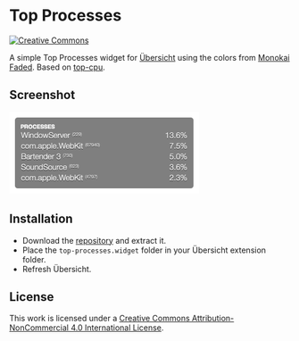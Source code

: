 # Top Processes

[![Creative Commons](https://flat.badgen.net/badge/license/CC-BY-NC-4.0/orange)](https://creativecommons.org/licenses/by-nc/4.0/)

A simple Top Processes widget for [Übersicht](http://tracesof.net/uebersicht/) using the colors from [Monokai Faded](https://dionmunk.com/projects/monokai-faded/). Based on [top-cpu](https://github.com/felixhageloh/uebersicht-widgets/tree/master/top-cpu).

## Screenshot

![Screenshot](screenshots/screenshot.png)

## Installation

- Download the [repository](https://github.com/dionmunk/ubersicht-top-processes/archive/master.zip) and extract it.
- Place the `top-processes.widget` folder in your Übersicht extension folder.
- Refresh Übersicht.

## License

This work is licensed under a [Creative Commons Attribution-NonCommercial 4.0 International License](https://creativecommons.org/licenses/by-nc/4.0/).
